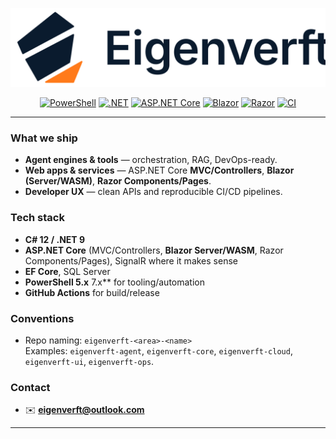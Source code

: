 <!-- Profile README for github.com/eigenverft -->
<p align="center">
  <img alt="Eigenverft mark" src="https://raw.githubusercontent.com/eigenverft/eigenverft/main/eigenverft-lockup-inter-600-90-centered_man.svg" width="750">
</p>

<p align="center">
  <a href="https://learn.microsoft.com/powershell/"><img alt="PowerShell" src="https://img.shields.io/badge/PowerShell-7.x-5391FE?style=for-the-badge&logo=powershell&logoColor=white"></a>
  <a href="https://dotnet.microsoft.com/"><img alt=".NET" src="https://img.shields.io/badge/.NET-9.0-512BD4?style=for-the-badge&logo=dotnet&logoColor=white"></a>
  <a href="https://learn.microsoft.com/aspnet/core/"><img alt="ASP.NET Core" src="https://img.shields.io/badge/ASP.NET%20Core-MVC%2FControllers-512BD4?style=for-the-badge&logo=dotnet&logoColor=white"></a>
  <a href="https://learn.microsoft.com/aspnet/core/blazor"><img alt="Blazor" src="https://img.shields.io/badge/Blazor-Server%2FWebAssembly-512BD4?style=for-the-badge&logo=dotnet&logoColor=white"></a>
  <a href="https://learn.microsoft.com/aspnet/core/razor-pages/"><img alt="Razor" src="https://img.shields.io/badge/Razor-Components%20%26%20Pages-512BD4?style=for-the-badge&logo=dotnet&logoColor=white"></a>
  <a href="https://github.com/features/actions"><img alt="CI" src="https://img.shields.io/badge/GitHub%20Actions-CI%2FCD-2088FF?style=for-the-badge&logo=githubactions&logoColor=white"></a>
</p>

---

### What we ship
- **Agent engines & tools** — orchestration, RAG, DevOps-ready.
- **Web apps & services** — ASP.NET Core **MVC/Controllers**, **Blazor (Server/WASM)**, **Razor Components/Pages**.
- **Developer UX** — clean APIs and reproducible CI/CD pipelines.

### Tech stack
- **C# 12 / .NET 9**
- **ASP.NET Core** (MVC/Controllers, **Blazor Server/WASM**, Razor Components/Pages), SignalR where it makes sense
- **EF Core**, SQL Server
- **PowerShell 5.x** 7.x** for tooling/automation
- **GitHub Actions** for build/release

### Conventions
- Repo naming: `eigenverft-<area>-<name>`  
  Examples: `eigenverft-agent`, `eigenverft-core`, `eigenverft-cloud`, `eigenverft-ui`, `eigenverft-ops`.

### Contact
- ✉️ **eigenverft@outlook.com**

---

